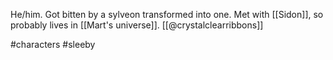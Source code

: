 He/him. Got bitten by a sylveon transformed into one. Met with [[Sidon]], so probably lives in [[Mart's universe]]. [[@crystalclearribbons]]

#characters #sleeby